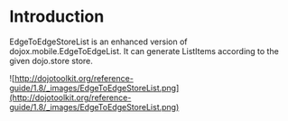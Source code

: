 # Introduction #

EdgeToEdgeStoreList is an enhanced version of dojox.mobile.EdgeToEdgeList. It can generate ListItems according to the given dojo.store store.

![http://dojotoolkit.org/reference-guide/1.8/_images/EdgeToEdgeStoreList.png](http://dojotoolkit.org/reference-guide/1.8/_images/EdgeToEdgeStoreList.png)